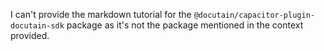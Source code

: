 I can't provide the markdown tutorial for the `@docutain/capacitor-plugin-docutain-sdk` package as it's not the package mentioned in the context provided.